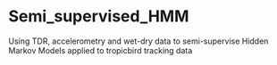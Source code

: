 # Semi_supervised_HMM
Using TDR, accelerometry and wet-dry data to semi-supervise Hidden Markov Models applied to tropicbird tracking data 

